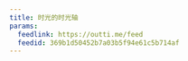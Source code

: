 ```yaml
---
title: 时光的时光轴
params:
  feedlink: https://outti.me/feed
  feedid: 369b1d50452b7a03b5f94e61c5b714af
---
```

